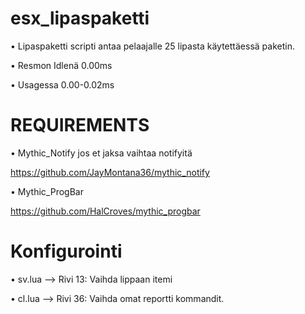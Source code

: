# esx_lipaspaketti

• Lipaspaketti scripti antaa pelaajalle 25 lipasta käytettäessä paketin.

• Resmon Idlenä 0.00ms

• Usagessa 0.00-0.02ms

# REQUIREMENTS
• Mythic_Notify jos et jaksa vaihtaa notifyitä

https://github.com/JayMontana36/mythic_notify

• Mythic_ProgBar

https://github.com/HalCroves/mythic_progbar


# Konfigurointi

• sv.lua --> Rivi 13: Vaihda lippaan itemi

• cl.lua --> Rivi 36: Vaihda omat reportti kommandit.
